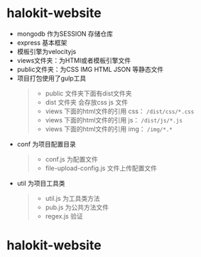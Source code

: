 # halokit-website

- mongodb 作为SESSION 存储仓库
- express 基本框架
- 模板引擎为velocityjs
- views文件夹：为HTMl或者模板引擎文件
- public文件夹：为CSS IMG HTML JSON 等静态文件
- 项目打包使用了gulp工具
    > - public 文件夹下面有dist文件夹
    > - dist 文件夹 会存放css js 文件
    > - views 下面的html文件的引用 css： `/dist/css/*.css`
    > - views 下面的html文件的引用 js： `/dist/js/*.js`
    > - views 下面的html文件的引用 img： `/img/*.*`
- conf 为项目配置目录
    > - conf.js 为配置文件
    > - file-upload-config.js 文件上传配置文件
- util 为项目工具类
	> - util.js 为工具类方法
	> - pub.js 为公共方法文件
	> - regex.js 验证

# halokit-website

